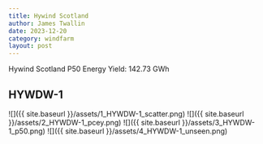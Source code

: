 ```yaml
---
title: Hywind Scotland
author: James Twallin
date: 2023-12-20
category: windfarm
layout: post
---
```

Hywind Scotland P50 Energy Yield: 142.73 GWh

HYWDW-1
-------------
![]({{ site.baseurl }}/assets/1_HYWDW-1_scatter.png)
![]({{ site.baseurl }}/assets/2_HYWDW-1_pcey.png)
![]({{ site.baseurl }}/assets/3_HYWDW-1_p50.png)
![]({{ site.baseurl }}/assets/4_HYWDW-1_unseen.png)

